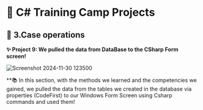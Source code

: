 # 🚀 C# Training Camp Projects

## 📌 3.Case operations
**✨ Project 9: We pulled the data from DataBase to the CSharp Form screen!** 



![Screenshot 2024-11-30 123500](https://github.com/user-attachments/assets/8d2b272b-4e94-481a-8951-cee8a363e7be)


**📚 In this section, with the methods we learned and the competencies we gained, we pulled the data from the tables we created in the database via properties (CodeFirst) to our Windows Form Screen using Csharp commands and used them!



